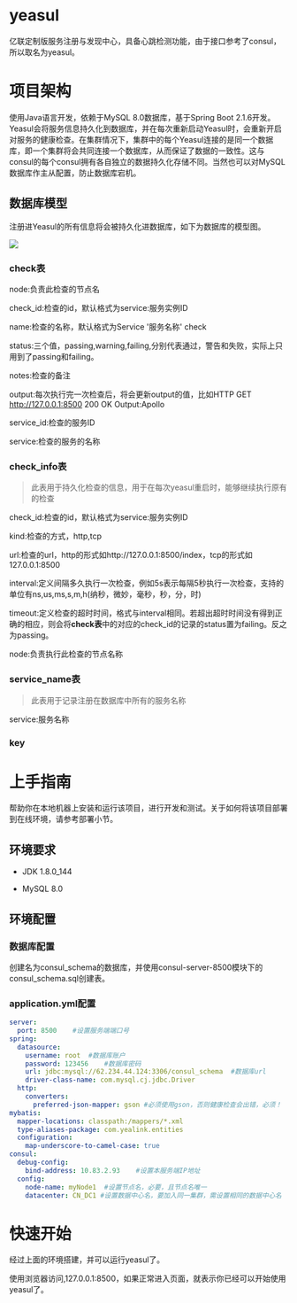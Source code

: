 # yeasul
亿联定制版服务注册与发现中心，具备心跳检测功能，由于接口参考了consul，所以取名为yeasul。

# 项目架构

使用Java语言开发，依赖于MySQL 8.0数据库，基于Spring Boot 2.1.6开发。Yeasul会将服务信息持久化到数据库，并在每次重新启动Yeasul时，会重新开启对服务的健康检查。在集群情况下，集群中的每个Yeasul连接的是同一个数据库，即一个集群将会共同连接一个数据库，从而保证了数据的一致性。这与consul的每个consul拥有各自独立的数据持久化存储不同。当然也可以对MySQL数据库作主从配置，防止数据库宕机。

## 数据库模型

注册进Yeasul的所有信息将会被持久化进数据库，如下为数据库的模型图。

![](https://gitee.com/happy-xjb/yeasul/raw/master/README_images/MYSQL_ENTITIES.bmp)

### check表

node:负责此检查的节点名

check_id:检查的id，默认格式为service:服务实例ID

name:检查的名称，默认格式为Service '服务名称' check

status:三个值，passing,warning,failing,分别代表通过，警告和失败，实际上只用到了passing和failing。

notes:检查的备注

output:每次执行完一次检查后，将会更新output的值，比如HTTP GET http://127.0.0.1:8500 200 OK Output:Apollo

service_id:检查的服务ID

service:检查的服务的名称

### check_info表

> 此表用于持久化检查的信息，用于在每次yeasul重启时，能够继续执行原有的检查

check_id:检查的id，默认格式为service:服务实例ID

kind:检查的方式，http,tcp

url:检查的url，http的形式如http://127.0.0.1:8500/index，tcp的形式如127.0.0.1:8500

interval:定义间隔多久执行一次检查，例如5s表示每隔5秒执行一次检查，支持的单位有ns,us,ms,s,m,h(纳秒，微妙，毫秒，秒，分，时)

timeout:定义检查的超时时间，格式与interval相同。若超出超时时间没有得到正确的相应，则会将**check表**中的对应的check_id的记录的status置为failing。反之为passing。

node:负责执行此检查的节点名称

### service_name表

> 此表用于记录注册在数据库中所有的服务名称

service:服务名称

### key

# 上手指南

帮助你在本地机器上安装和运行该项目，进行开发和测试。关于如何将该项目部署到在线环境，请参考部署小节。

## 环境要求

- JDK 1.8.0_144

- MySQL 8.0

## 环境配置

### 数据库配置

创建名为consul_schema的数据库，并使用consul-server-8500模块下的consul_schema.sql创建表。

### application.yml配置

```yaml
server:
  port: 8500	#设置服务端端口号
spring:
  datasource:
    username: root	#数据库账户
    password: 123456	#数据库密码
    url: jdbc:mysql://62.234.44.124:3306/consul_schema	#数据库url
    driver-class-name: com.mysql.cj.jdbc.Driver	
  http:
    converters:
      preferred-json-mapper: gson #必须使用gson，否则健康检查会出错，必须！
mybatis:
  mapper-locations: classpath:/mappers/*.xml
  type-aliases-package: com.yealink.entities
  configuration:
    map-underscore-to-camel-case: true
consul:
  debug-config:
    bind-address: 10.83.2.93	#设置本服务端IP地址
  config:
    node-name: myNode1	#设置节点名，必要，且节点名唯一
    datacenter: CN_DC1 #设置数据中心名，要加入同一集群，需设置相同的数据中心名

```

# 快速开始

经过上面的环境搭建，并可以运行yeasul了。

使用浏览器访问,127.0.0.1:8500，如果正常进入页面，就表示你已经可以开始使用yeasul了。
